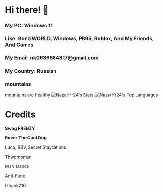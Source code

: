 # Hi there! 👋

### My PC: Windows 11
### Like: BonziWORLD, Windows, PB95, Roblox, And My Friends, And Games
### My Email: nk0636884817@gmail.com
### My Country: Russian
### mountains
mountains are healthy
![NazarHr24's Stats](https://github-readme-stats.vercel.app/api?username=NazarTheCoolHuman2025&theme=vue-dark&show_icons=true&hide_border=true&count_private=true) ![NazarHr24's Top Languages](https://github-readme-stats.vercel.app/api/top-langs/?username=NazarTheCoolHuman2025&theme=vue-dark&show_icons=true&hide_border=true&layout=compact)

# Credits
**Swag FRENZY**

**Rover The Cool Dog**

Luca, BBV, Secret Staycations

Thwompman

MTV Dance

Anti-Fune

Izhank216
